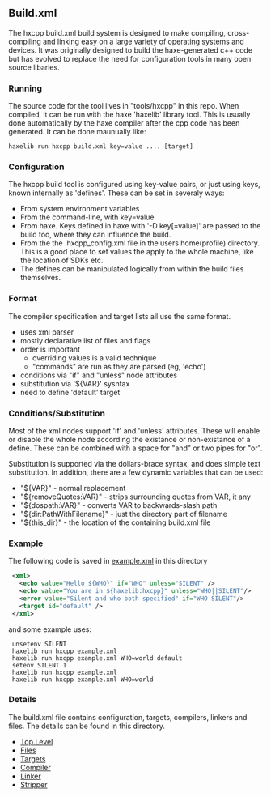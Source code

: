 Build.xml
----------

The hxcpp build.xml build system is designed to make compiling, cross-compiling and linking easy on a large variety of operating systems and devices.  It was originally designed to build the haxe-generated c++ code but has evolved to replace the need for configuration tools in many open source libaries.

### Running
The source code for the tool lives in "tools/hxcpp" in this repo.  When compiled, it can be run with the haxe 'haxelib' library tool.  This is usually done automatically by the haxe compiler after the cpp code has been generated.  It can be done maunually like:
```
haxelib run hxcpp build.xml key=value .... [target]
```

### Configuration
The hxcpp build tool is configured using key-value pairs, or just using keys, known internally as 'defines'.  These can be set in severaly ways:
  - From system environment variables
  - From the command-line, with key=value
  - From haxe.  Keys defined in haxe with '-D key[=value]' are passed to the build too, where they can influence the build.
  - From the the .hxcpp_config.xml file in the users home(profile) directory.  This is a good place to set values the apply to the whole machine, like the location of SDKs etc.
  - The defines can be manipulated logically from within the build files themselves.


### Format
The compiler specification and target lists all use the same format.
  - uses xml parser
  - mostly declarative list of files and flags
  - order is important
    + overriding values is a valid technique
    + "commands" are run as they are parsed (eg, 'echo')
  - conditions via "if" and "unless" node attributes
  - substitution via '${VAR}' sysntax
  - need to define 'default' target

### Conditions/Substitution
Most of the xml nodes support 'if' and 'unless' attributes.  These will enable or disable the whole node according the existance or non-existance of a define.  These can be combined with a space for "and" or two pipes for "or".

Substitution is supported via the dollars-brace syntax, and does simple text substitution.  In addition, there are a few dynamic variables that can be used:
 - "${VAR}" - normal replacement
 - "${removeQuotes:VAR}" - strips surrounding quotes from VAR, it any
 - "${dospath:VAR}" - converts VAR to backwards-slash path
 - "${dir:PathWithFilename}" - just the directory part of filename
 - "${this_dir}" - the location of the containing build.xml file


### Example
The following code is saved in [example.xml](example.xml) in this directory
```xml
 <xml>
   <echo value="Hello ${WHO}" if="WHO" unless="SILENT" />
   <echo value="You are in ${haxelib:hxcpp}" unless="WHO||SILENT"/>
   <error value="Silent and who both specified" if="WHO SILENT"/>
   <target id="default" />
 </xml>
```

and some example uses:

```
 unsetenv SILENT
 haxelib run hxcpp example.xml
 haxelib run hxcpp example.xml WHO=world default
 setenv SILENT 1
 haxelib run hxcpp example.xml
 haxelib run hxcpp example.xml WHO=world
```

### Details
The build.xml file contains configuration, targets, compilers, linkers and files. The details can be found in this directory.
 - [Top Level](TopLevel.md)
 - [Files](Files.md)
 - [Targets](Targets.md)
 - [Compiler](Compiler.md)
 - [Linker](Linker.md)
 - [Stripper](Stripper.md)
